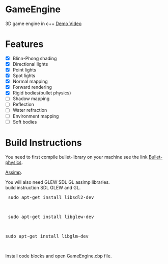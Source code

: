 # GameEngine
3D game engine in c++
[Demo Video](https://www.youtube.com/watch?v=J8xELr8XOuU)
# Features
- [x] Blinn-Phong shading <br />
- [x] Directional lights <br />
- [x] Point lights <br />
- [x] Spot lights <br />
- [x] Normal mapping<br />
- [x] Forward rendering<br />
- [x] Rigid bodies(bullet physics)
- [ ] Shadow mapping <br />
- [ ] Reflection <br />
- [ ] Water refraction <br />
- [ ] Environment mapping <br />
- [ ] Soft bodies <br />

# Build Instructions

You need to first compile bullet-library on your machine see the link
[Bullet-physics](https://github.bulletphysics/com/bullet3). 

[Assimp](https://github.com/assimp/assimp).

You will also need GLEW SDL GL assimp libraries.<br/>
build instruction SDL GLEW and GL.<br/>
<pre> sudo apt-get install libsdl2-dev</pre> <br/>
<pre> sudo apt-get install libglew-dev</pre> <br/>
<pre>sudo apt-get install libglm-dev</pre> <br/>


Install code blocks and open GameEngine.cbp file.

